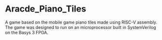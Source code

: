 # Aracde_Piano_Tiles
A game based on the mobile game piano tiles made using RISC-V assembly. The game was designed to run on an microprocessor built in SystemVerilog on the Basys 3 FPGA. 
